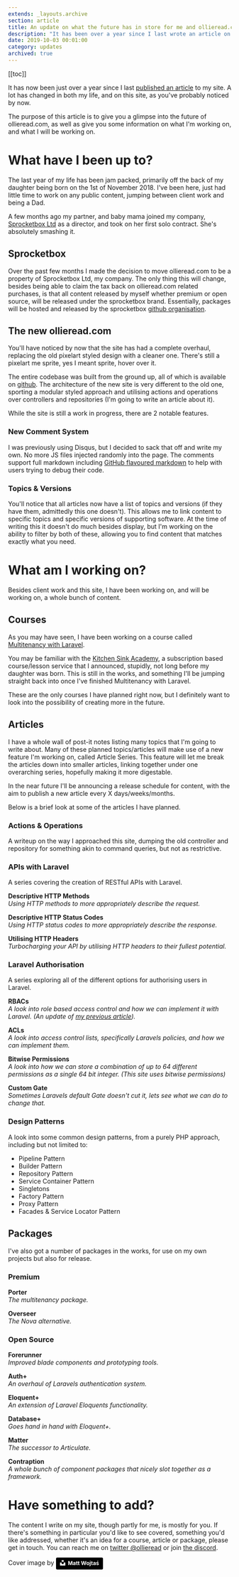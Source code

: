 ```yaml
---
extends: _layouts.archive
section: article
title: An update on what the future has in store for me and ollieread.com
description: "It has been over a year since I last wrote an article on this site, and my god have things changed since then. Well, I'm back with an update on this site, and a look at what the future has in store."
date: 2019-10-03 00:01:00
category: updates
archived: true
---
```

[[toc]]

It has now been just over a year since I last [published an article](https://ollieread.com/articles/creating-a-modern-day-php-framework) to my site. A lot has changed in both my life, and on this site, as you've probably noticed by now.

The purpose of this article is to give you a glimpse into the future of ollieread.com, as well as give you some information on what I'm working on, and what I will be working on.

# What have I been up to?
The last year of my life has been jam packed, primarily off the back of my daughter being born on the 1st of November 2018. I've been here, just had little time to work on any public content, jumping between client work and being a Dad.

A few months ago my partner, and baby mama joined my company, [Sprocketbox Ltd](https://sprocketbox.io) as a director, and took on her first solo contract. She's absolutely smashing it.

## Sprocketbox
Over the past few months I made the decision to move ollieread.com to be a property of Sprocketbox Ltd, my company. The only thing this will change, besides being able to claim the tax back on ollieread.com related purchases, is that all content released by myself whether premium or open source, will be released under the sprocketbox brand. Essentially, packages will be hosted and released by the sprocketbox [github organisation](https://github.com/sprocketbox).

## The new ollieread.com
You'll have noticed by now that the site has had a complete overhaul, replacing the old pixelart styled design with a cleaner one. There's still a pixelart me sprite, yes I meant sprite, hover over it.

The entire codebase was built from the ground up, all of which is available on [github](https://github.com/ollieread/ollieread.com). The architecture of the new site is very different to the old one, sporting a modular styled approach and utilising actions and operations over controllers and repositories (I'm going to write an article about it).

While the site is still a work in progress, there are 2 notable features. 

### New Comment System
I was previously using Disqus, but I decided to sack that off and write my own. No more JS files injected randomly into the page. The comments support full markdown including [GitHub flavoured markdown](https://github.github.com/gfm/) to help with users trying to debug their code.

### Topics & Versions
You'll notice that all articles now have a list of topics and versions (if they have them, admittedly this one doesn't). This allows me to link content to specific topics and specific versions of supporting software. At the time of writing this it doesn't do much besides display, but I'm working on the ability to filter by both of these, allowing you to find content that matches exactly what you need.

# What am I working on?
Besides client work and this site, I have been working on, and will be working on, a whole bunch of content.

## Courses
As you may have seen, I have been working on a course called [Multitenancy with Laravel](https://ollieread.com/articles/multitenancy-with-laravel-a-course-and-package). 

You may be familiar with the [Kitchen Sink Academy](https://kitchensink.academy), a subscription based course/lesson service that I announced, stupidly, not long before my daughter was born. This is still in the works, and something I'll be jumping straight back into once I've finished Multitenancy with Laravel.

These are the only courses I have planned right now, but I definitely want to look into the possibility of creating more in the future.

## Articles
I have a whole wall of post-it notes listing many topics that I'm going to write about. Many of these planned topics/articles will make use of a new feature I'm working on, called Article Series. This feature will let me break the articles down into smaller articles, linking together under one overarching series, hopefully making it more digestable.

In the near future I'll be announcing a release schedule for content, with the aim to publish a new article every X days/weeks/months.

Below is a brief look at some of the articles I have planned.

### Actions & Operations
A writeup on the way I approached this site, dumping the old controller and repository for something akin to command queries, but not as restrictive.

### APIs with Laravel
A series covering the creation of RESTful APIs with Laravel.

**Descriptive HTTP Methods** <br /> _Using HTTP methods to more appropriately describe the request._

**Descriptive HTTP Status Codes** <br /> _Using HTTP status codes to more appropriately describe the response._

**Utilising HTTP Headers** <br /> _Turbocharging your API by utilising HTTP headers to their fullest potential._

### Laravel Authorisation
A series exploring all of the different options for authorising users in Laravel.

**RBACs** <br /> _A look into role based access control and how we can implement it with Laravel. (An update of [my previous article](https://ollieread.com/articles/laravel-rbac-role-based-access-control-without-over-engineering))._

**ACLs** <br /> _A look into access control lists, specifically Laravels policies, and how we can implement them._

**Bitwise Permissions** <br /> _A look into how we can store a combination of up to 64 different permissions as a single 64 bit integer. (This site uses bitwise permissions)_

**Custom Gate** <br /> _Sometimes Laravels default Gate doesn't cut it, lets see what we can do to change that._
  
### Design Patterns 
A look into some common design patterns, from a purely PHP approach, including but not limited to:

  - Pipeline Pattern
  - Builder Pattern
  - Repository Pattern
  - Service Container Pattern
  - Singletons
  - Factory Pattern
  - Proxy Pattern
  - Facades & Service Locator Pattern

## Packages
I've also got a number of packages in the works, for use on my own projects but also for release.

### Premium
**Porter** <br />_The multitenancy package._

**Overseer** <br />_The Nova alternative._

### Open Source
**Forerunner** <br />_Improved blade components and prototyping tools._

**Auth+** <br />_An overhaul of Laravels authentication system._

**Eloquent+** <br />_An extension of Laravel Eloquents functionality._

**Database+** <br />_Goes hand in hand with Eloquent+._

**Matter** <br />_The successor to Articulate._

**Contraption** <br />_A whole bunch of component packages that nicely slot together as a framework._

# Have something to add?
The content I write on my site, though partly for me, is mostly for you. If there's something in particular you'd like to see covered, something you'd like addressed, whether it's an idea for a course, article or package, please get in touch. You can reach me on [twitter @ollieread](https://twitter.com/ollieread) or join [the discord](https://discordapp.com/invite/k7yUccq).

Cover image by <a style="background-color:black;color:white;text-decoration:none;padding:4px 6px;font-family:-apple-system, BlinkMacSystemFont, &quot;San Francisco&quot;, &quot;Helvetica Neue&quot;, Helvetica, Ubuntu, Roboto, Noto, &quot;Segoe UI&quot;, Arial, sans-serif;font-size:12px;font-weight:bold;line-height:1.2;display:inline-block;border-radius:3px" href="https://unsplash.com/@matt_wojtas?utm_medium=referral&amp;utm_campaign=photographer-credit&amp;utm_content=creditBadge" target="_blank" rel="noopener noreferrer" title="Download free do whatever you want high-resolution photos from Matt Wojtaś"><span style="display:inline-block;padding:2px 3px"><svg xmlns="http://www.w3.org/2000/svg" style="height:12px;width:auto;position:relative;vertical-align:middle;top:-2px;fill:white" viewBox="0 0 32 32"><title>unsplash-logo</title><path d="M10 9V0h12v9H10zm12 5h10v18H0V14h10v9h12v-9z"></path></svg></span><span style="display:inline-block;padding:2px 3px">Matt Wojtaś</span></a>